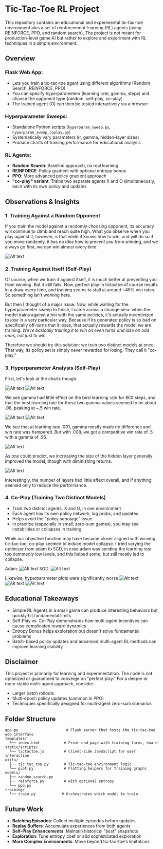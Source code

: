 # Tic-Tac-Toe RL Project

This repository contains an educational and experimental tic-tac-toe environment plus a set of reinforcement-learning (RL) agents (using REINFORCE, PPO, and random search). The project is not meant for production-level game AI but rather to explore and experiment with RL techniques in a simple environment.

## Overview

### Flask Web App:
- Lets you train a tic-tac-toe agent using different algorithms (Random Search, REINFORCE, PPO)
- You can specify hyperparameters (learning rate, gamma, steps) and choose the opponent type (random, self-play, co-play)
- The trained agent (O) can then be tested interactively via a browser

### Hyperparameter Sweeps:
- Standalone Python scripts (`hyperparam_sweep.py`, `hyperparam_sweep_coplay.py`)
- Systematically vary parameters (lr, gamma, hidden-layer sizes)
- Produce charts of training performance for educational analysis

### RL Agents:
- **Random Search**: Baseline approach, no real learning
- **REINFORCE**: Policy gradient with optional entropy bonus
- **PPO**: More advanced policy gradient approach
- **"co-play" variant**: Trains two separate agents X and O simultaneously, each with its own policy and updates

## Observations & Insights

### 1. Training Against a Random Opponent
If you train the model against a randomly choosing opponent, its accuracy will continue to climb and reach quite high. What you observe when you play against it, however, is that while it knows how to win, and will do so if you move randomly, it has no idea how to *prevent you* from winning, and we always go first, we can win almost every time.

![Alt text](imgs/random_opponent_win.png)


### 2. Training Against Itself (Self-Play)
Of course, when we train it against itself, it is much better at preventing you from winning. But it still fails. Now, perfect play in tictactoe of course results in a draw every time, and training seems to stall at around ~45% win rates. So something isn't working here.

But then I thought of a major issue. Now, while waiting for the hyperparameter sweep to finish, I came across a strange idea: when the model trains against a bot with the same policies, it's actually incentivized to *lose* in a very particular way. Because if its generated policy is so bad on specifically off-turns that it loses, that actually rewards the model we are training. *We're basically training it to win on even turns and lose on odd ones, not just to win.*

Therefore we should try this solution: we train two distinct models at once. That way, its policy set is simply never rewarded for losing. They call it "co-play."

### 3. Hyperparameter Analysis (Self-Play)
First, let's look at the charts though.

![Alt text](hyperparam_plots_self-play_reinforce/hyper_1_lr_gamma085.png)
![Alt text](hyperparam_plots_self-play_reinforce/hyper_2_lr_gamma099.png)

We see gamma had little effect on the best learning rate for 800 steps, and that the best learning rate for these two gamma values seemed to be about .08, peaking at ~.5 win rate.

![Alt text](hyperparam_plots_self-play_reinforce/hyper_3_gamma_lr001.png)
![Alt text](hyperparam_plots_self-play_reinforce/hyper_4_gamma_lr008.png)

We see that at learning rate .001, gamma mostly made no difference and win rate was hampered. But with .008, we got a competitive win rate of .5 with a gamma of .95. 

![Alt text](hyperparam_plots_self-play_reinforce/hyper_5_hidden_sizes.png)

As one could predict, we increasing the size of the hidden layer generally improved the model, though with diminishing returns.

![Alt text](hyperparam_plots_self-play_reinforce/hyper_6_arch.png)

Interestingly, the number of layers had little affect overall, and if anything seemed only to reduce the performance.

### 4. Co-Play (Training Two Distinct Models)
- Train two distinct agents, X and O, in one environment
- Each agent has its own policy network, log probs, and updates
- Helps avoid the "policy sabotage" issue
- In practice (especially in small, zero-sum games), you may see instabilities or collapses in training

While our objective function may have become closer aligned with winning tic-tac-toe, co-play seemed to induce model collapse. I tried varying the optimizer from adam to SGD, in case adam was sending the learning rate too dommedly low levels, and this helped some, but still mostly led to collapse.

Adam:
![Alt text](imgs/model_collapse_adam.png)
SGD:
![Alt text](imgs/model_collapse_sgd.png)

Likewise, hyperparameter plots were significantly worse
![Alt text](hyperparam_plots_coplay_reinforce/hyper_1_lr_gamma085.png)
![Alt text](hyperparam_plots_coplay_reinforce/hyper_2_lr_gamma099.png)
![Alt text](hyperparam_plots_coplay_reinforce/hyper_3_gamma_lr001.png)

## Educational Takeaways
- Simple RL Agents in a small game can produce interesting behaviors but quickly hit fundamental limits
- Self-Play vs. Co-Play demonstrates how multi-agent incentives can cause complicated reward dynamics
- Entropy Bonus helps exploration but doesn't solve fundamental problems
- Batch-based policy updates and advanced multi-agent RL methods can improve learning stability

## Disclaimer
This project is primarily for learning and experimentation. The code is not optimized or guaranteed to converge on "perfect play." For a deeper or more stable multi-agent approach, consider:
- Larger batch rollouts
- Multi-epoch policy updates (common in PPO)
- Techniques specifically designed for multi-agent zero-sum scenarios

## Folder Structure
```
app.py                      # Flask server that hosts the tic-tac-toe web interface
templates/
  └── index.html           # Front-end page with training forms, board
static/scripts/
  └── tictactoe.js         # Client-side JavaScript for user interaction
utils/
  ├── tic_tac_toe.py       # Tic-tac-toe environment logic
  └── plot.py              # Plotting helpers for training graphs
models/
  ├── random_search.py
  ├── reinforce.py         # with optional entropy
  └── ppo.py
training/
  └── train.py            # Orchestrates which model to train
```

## Future Work
- **Batching Episodes**: Collect multiple episodes before updates
- **Replay Buffers**: Accumulate experiences from both agents
- **Self-Play Enhancements**: Maintain historical "best" snapshots
- **Exploration**: Tune entropy_coef or add sophisticated exploration
- **More Complex Environments**: Move beyond tic-tac-toe's limitations
